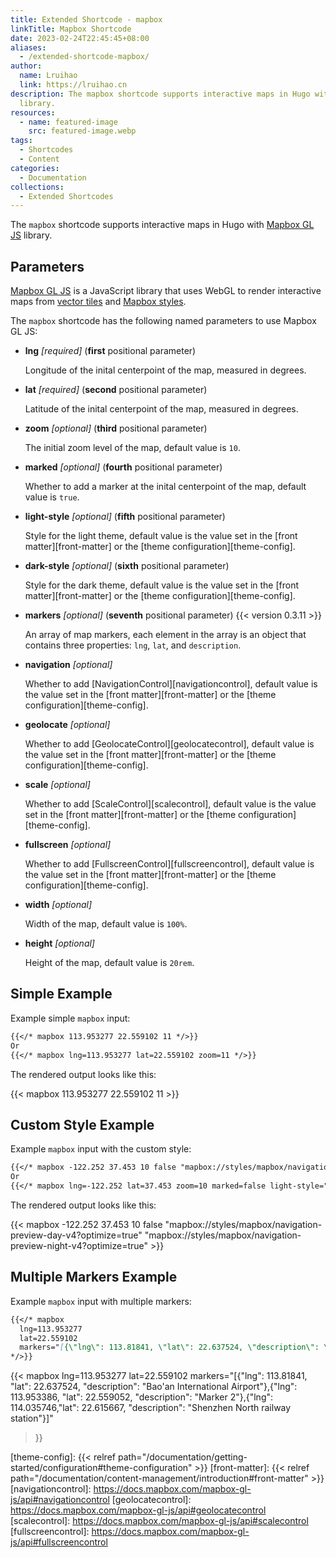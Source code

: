 ```yaml
---
title: Extended Shortcode - mapbox
linkTitle: Mapbox Shortcode
date: 2023-02-24T22:45:45+08:00
aliases:
  - /extended-shortcode-mapbox/
author:
  name: Lruihao
  link: https://lruihao.cn
description: The mapbox shortcode supports interactive maps in Hugo with Mapbox GL JS
  library.
resources:
  - name: featured-image
    src: featured-image.webp
tags:
  - Shortcodes
  - Content
categories:
  - Documentation
collections:
  - Extended Shortcodes
---
```


The `mapbox` shortcode supports interactive maps in Hugo with [Mapbox GL JS][mapbox] library.

<!--more-->

## Parameters

[Mapbox GL JS][mapbox] is a JavaScript library that uses WebGL to render interactive maps from [vector tiles][vector-tiles] and [Mapbox styles][style-spec].

The `mapbox` shortcode has the following named parameters to use Mapbox GL JS:

- **lng** _[required]_ (**first** positional parameter)

    Longitude of the inital centerpoint of the map, measured in degrees.

- **lat** _[required]_ (**second** positional parameter)

    Latitude of the inital centerpoint of the map, measured in degrees.

- **zoom** _[optional]_ (**third** positional parameter)

    The initial zoom level of the map, default value is `10`.

- **marked** _[optional]_ (**fourth** positional parameter)

    Whether to add a marker at the inital centerpoint of the map, default value is `true`.

- **light-style** _[optional]_ (**fifth** positional parameter)

    Style for the light theme, default value is the value set in the [front matter][front-matter] or the [theme configuration][theme-config].

- **dark-style** _[optional]_ (**sixth** positional parameter)

    Style for the dark theme, default value is the value set in the [front matter][front-matter] or the [theme configuration][theme-config].

- **markers** _[optional]_ (**seventh** positional parameter) {{< version 0.3.11 >}}

    An array of map markers, each element in the array is an object that contains three properties: `lng`, `lat`, and `description`.

- **navigation** _[optional]_

    Whether to add [NavigationControl][navigationcontrol], default value is the value set in the [front matter][front-matter] or the [theme configuration][theme-config].

- **geolocate** _[optional]_

    Whether to add [GeolocateControl][geolocatecontrol], default value is the value set in the [front matter][front-matter] or the [theme configuration][theme-config].

- **scale** _[optional]_

    Whether to add [ScaleControl][scalecontrol], default value is the value set in the [front matter][front-matter] or the [theme configuration][theme-config].

- **fullscreen** _[optional]_

    Whether to add [FullscreenControl][fullscreencontrol], default value is the value set in the [front matter][front-matter] or the [theme configuration][theme-config].

- **width** _[optional]_

    Width of the map, default value is `100%`.

- **height** _[optional]_

    Height of the map, default value is `20rem`.

## Simple Example

Example simple `mapbox` input:

```markdown
{{</* mapbox 113.953277 22.559102 11 */>}}
Or
{{</* mapbox lng=113.953277 lat=22.559102 zoom=11 */>}}
```

The rendered output looks like this:

{{< mapbox 113.953277 22.559102 11 >}}

## Custom Style Example

Example `mapbox` input with the custom style:

```markdown
{{</* mapbox -122.252 37.453 10 false "mapbox://styles/mapbox/navigation-preview-day-v4" "mapbox://styles/mapbox/navigation-preview-night-v4" */>}}
Or
{{</* mapbox lng=-122.252 lat=37.453 zoom=10 marked=false light-style="mapbox://styles/mapbox/navigation-preview-day-v4" dark-style="mapbox://styles/mapbox/navigation-preview-night-v4" */>}}
```

The rendered output looks like this:

{{< mapbox -122.252 37.453 10 false "mapbox://styles/mapbox/navigation-preview-day-v4?optimize=true" "mapbox://styles/mapbox/navigation-preview-night-v4?optimize=true" >}}

## Multiple Markers Example

Example `mapbox` input with multiple markers:

```markdown
{{</* mapbox
  lng=113.953277
  lat=22.559102
  markers="[{\"lng\": 113.81841, \"lat\": 22.637524, \"description\": \"Bao'an International Airport\"},{\"lng\": 113.953386, \"lat\": 22.559052, \"description\": \"Marker 2\"},{\"lng\": 114.035746,\"lat\": 22.615667, \"description\": \"Shenzhen North railway station\"}]"
*/>}}
```

{{< mapbox
  lng=113.953277
  lat=22.559102
  markers="[{\"lng\": 113.81841, \"lat\": 22.637524, \"description\": \"Bao'an International Airport\"},{\"lng\": 113.953386, \"lat\": 22.559052, \"description\": \"Marker 2\"},{\"lng\": 114.035746,\"lat\": 22.615667, \"description\": \"Shenzhen North railway station\"}]"
>}}

<!-- link reference definition -->
<!-- markdownlint-disable-file MD052 -->
[mapbox]: https://docs.mapbox.com/mapbox-gl-js
[vector-tiles]: https://docs.mapbox.com/help/glossary/vector-tiles/
[style-spec]: https://docs.mapbox.com/mapbox-gl-js/style-spec/
[theme-config]: {{< relref path="/documentation/getting-started/configuration#theme-configuration" >}}
[front-matter]: {{< relref path="/documentation/content-management/introduction#front-matter" >}}
[navigationcontrol]: https://docs.mapbox.com/mapbox-gl-js/api#navigationcontrol
[geolocatecontrol]: https://docs.mapbox.com/mapbox-gl-js/api#geolocatecontrol
[scalecontrol]: https://docs.mapbox.com/mapbox-gl-js/api#scalecontrol
[fullscreencontrol]: https://docs.mapbox.com/mapbox-gl-js/api#fullscreencontrol
